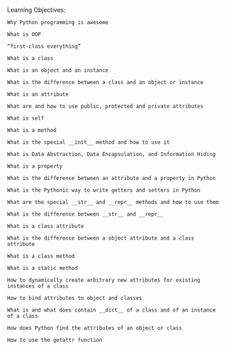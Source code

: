 Learning Objectives:

    Why Python programming is awesome

    What is OOP

    “first-class everything”

    What is a class

    What is an object and an instance

    What is the difference between a class and an object or instance

    What is an attribute

    What are and how to use public, protected and private attributes

    What is self

    What is a method

    What is the special __init__ method and how to use it

    What is Data Abstraction, Data Encapsulation, and Information Hiding

    What is a property

    What is the difference between an attribute and a property in Python

    What is the Pythonic way to write getters and setters in Python

    What are the special __str__ and __repr__ methods and how to use them

    What is the difference between __str__ and __repr__

    What is a class attribute

    What is the difference between a object attribute and a class attribute

    What is a class method

    What is a static method

    How to dynamically create arbitrary new attributes for existing instances of a class

    How to bind attributes to object and classes

    What is and what does contain __dict__ of a class and of an instance of a class

    How does Python find the attributes of an object or class

    How to use the getattr function
